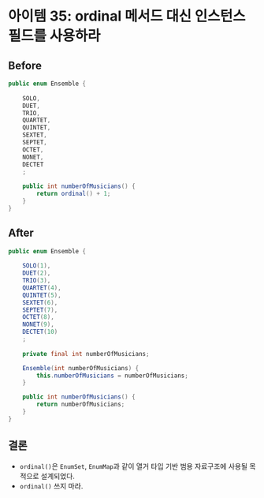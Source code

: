 # 아이템 35: ordinal 메서드 대신 인스턴스 필드를 사용하라

## Before

```java
public enum Ensemble {
    
    SOLO, 
    DUET, 
    TRIO, 
    QUARTET, 
    QUINTET,
    SEXTET,
    SEPTET,
    OCTET,
    NONET,
    DECTET
    ;
    
    public int numberOfMusicians() {
        return ordinal() + 1;
    }
}
```

## After

```java
public enum Ensemble {
    
    SOLO(1), 
    DUET(2), 
    TRIO(3), 
    QUARTET(4), 
    QUINTET(5),
    SEXTET(6),
    SEPTET(7),
    OCTET(8),
    NONET(9),
    DECTET(10)
    ;
    
    private final int numberOfMusicians;

    Ensemble(int numberOfMusicians) {
        this.numberOfMusicians = numberOfMusicians;
    }

    public int numberOfMusicians() {
        return numberOfMusicians;
    }
}
```

## 결론

- `ordinal()`은 `EnumSet`, `EnumMap`과 같이 열거 타입 기반 범용 자료구조에 사용될 목적으로 설계되었다. 
- `ordinal()` 쓰지 마라. 
